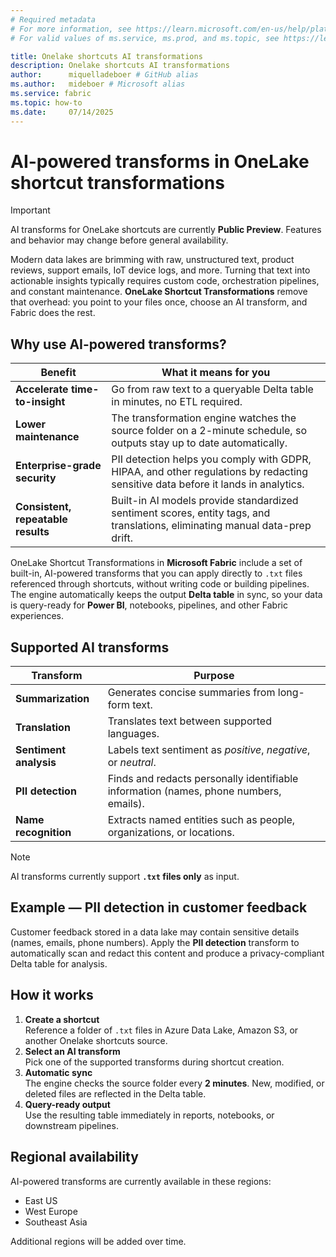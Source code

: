 ```yaml
---
# Required metadata
# For more information, see https://learn.microsoft.com/en-us/help/platform/learn-editor-add-metadata
# For valid values of ms.service, ms.prod, and ms.topic, see https://learn.microsoft.com/en-us/help/platform/metadata-taxonomies

title: Onelake shortcuts AI transformations
description: Onelake shortcuts AI transformations
author:      miquelladeboer # GitHub alias
ms.author:   mideboer # Microsoft alias
ms.service: fabric
ms.topic: how-to
ms.date:     07/14/2025
---
```


 # AI-powered transforms in OneLake shortcut transformations

> [!IMPORTANT]
> AI transforms for OneLake shortcuts are currently **Public Preview**. Features and behavior may change before general availability.

Modern data lakes are brimming with raw, unstructured text, product reviews, support emails, IoT device logs, and more. Turning that text into actionable insights typically requires custom code, orchestration pipelines, and constant maintenance. **OneLake Shortcut Transformations** remove that overhead: you point to your files once, choose an AI transform, and Fabric does the rest.

## Why use AI-powered transforms?

| Benefit | What it means for you |
|---|---|
| **Accelerate time-to-insight** | Go from raw text to a queryable Delta table in minutes, no ETL required. |
| **Lower maintenance** | The transformation engine watches the source folder on a 2-minute schedule, so outputs stay up to date automatically. |
| **Enterprise-grade security** | PII detection helps you comply with GDPR, HIPAA, and other regulations by redacting sensitive data before it lands in analytics. |
| **Consistent, repeatable results** | Built-in AI models provide standardized sentiment scores, entity tags, and translations, eliminating manual data-prep drift. |

OneLake Shortcut Transformations in **Microsoft Fabric** include a set of built-in, AI-powered transforms that you can apply directly to `.txt` files referenced through shortcuts, without writing code or building pipelines. The engine automatically keeps the output **Delta table** in sync, so your data is query-ready for **Power BI**, notebooks, pipelines, and other Fabric experiences.

## Supported AI transforms

| Transform | Purpose |
|---|---|
| **Summarization** | Generates concise summaries from long-form text. |
| **Translation** | Translates text between supported languages. |
| **Sentiment analysis** | Labels text sentiment as *positive*, *negative*, or *neutral*. |
| **PII detection** | Finds and redacts personally identifiable information (names, phone numbers, emails). |
| **Name recognition** | Extracts named entities such as people, organizations, or locations. |

> [!NOTE]
> AI transforms currently support **`.txt` files only** as input.

## Example — PII detection in customer feedback

Customer feedback stored in a data lake may contain sensitive details (names, emails, phone numbers). Apply the **PII detection** transform to automatically scan and redact this content and produce a privacy-compliant Delta table for analysis.

## How it works

1. **Create a shortcut**  
   Reference a folder of `.txt` files in Azure Data Lake, Amazon S3, or another Onelake shortcuts source.  
2. **Select an AI transform**  
   Pick one of the supported transforms during shortcut creation.  
3. **Automatic sync**  
   The engine checks the source folder every **2 minutes**. New, modified, or deleted files are reflected in the Delta table.  
4. **Query-ready output**  
   Use the resulting table immediately in reports, notebooks, or downstream pipelines.

## Regional availability

AI-powered transforms are currently available in these regions:

- East US  
- West Europe  
- Southeast Asia  

Additional regions will be added over time.

